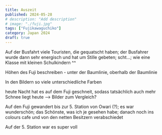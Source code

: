 ```yaml
---
title: Auszeit
published: 2024-05-28
# description: "Add description"
# image: "./fuji.jpg"
tags: ["Fujikawaguchiko"]
category: Japan 2024
draft: true
---
```


Auf der Busfahrt viele Touristen, die gequatscht haben; der Busfahrer wurde dann sehr energisch und hat um Stille gebeten; scht...; wie eine Klasse mit kleinen Schulkindern ^^

Höhen des Fuji beschreiben - unter der Baumlinie, oberhalb der Baumlinie

In den Bildern so viele unterschiedliche Farben

heute Nacht hat es auf dem Fuji geschneit, sodass tatsächlich auch mehr Schnee liegt heute --> Bilder zum Vergleich?

Auf den Fuji gewandert bis zur 5. Station von Owari (?); es war wunderschön; das Schönste, was ich je gesehen habe; danach noch ins colours cafe und von den netten Besitzern verabschiedet

Auf der 5. Station war es super voll
